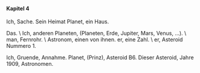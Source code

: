

#### Kapitel 4
Ich, Sache. Sein Heimat Planet, ein Haus.

Das. \\
Ich, anderen Planeten, (Planeten, Erde, Jupiter, Mars, Venus, ...). \\
man, Fernrohr. \\
Astronom, einen von ihnen. er, eine Zahl. \\
er, Asteroid Nummero 1.

Ich, Gruende, Annahme. Planet, (Prinz), Asteroid B6.
Dieser Asteroid, Jahre 1909, Astronomen.
